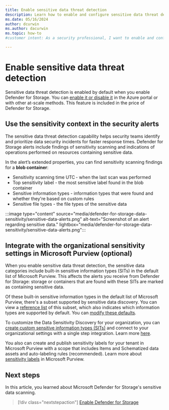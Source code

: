 ```yaml
---
title: Enable sensitive data threat detection
description: Learn how to enable and configure sensitive data threat detection in Microsoft Defender for Storage to protect your data from exposure and enhance security.
ms.date: 05/16/2024
author: dcurwin
ms.author: dacurwin
ms.topic: how-to
#customer intent: As a security professional, I want to enable and configure sensitive data threat detection in Microsoft Defender for Storage so that I can protect my organization's data from exposure and enhance overall security.

---
```


# Enable sensitive data threat detection

Sensitive data threat detection is enabled by default when you enable Defender for Storage. You can [enable it or disable it](/azure/storage/common/azure-defender-storage-configure) in the Azure portal or with other at-scale methods. This feature is included in the price of Defender for Storage.

## Use the sensitivity context in the security alerts

The sensitive data threat detection capability helps security teams identify and prioritize data security incidents for faster response times. Defender for Storage alerts include findings of sensitivity scanning and indications of operations performed on resources containing sensitive data.

In the alert’s extended properties, you can find sensitivity scanning findings for a **blob container**:

- Sensitivity scanning time UTC - when the last scan was performed
- Top sensitivity label - the most sensitive label found in the blob container
- Sensitive information types - information types that were found and whether they're based on custom rules
- Sensitive file types - the file types of the sensitive data

:::image type="content" source="media/defender-for-storage-data-sensitivity/sensitive-data-alerts.png" alt-text="Screenshot of an alert regarding sensitive data." lightbox="media/defender-for-storage-data-sensitivity/sensitive-data-alerts.png":::

## Integrate with the organizational sensitivity settings in Microsoft Purview (optional)

When you enable sensitive data threat detection, the sensitive data categories include built-in sensitive information types (SITs) in the default list of Microsoft Purview. This affects the alerts you receive from Defender for Storage: storage or containers that are found with these SITs are marked as containing sensitive data.

Of these built-in sensitive information types in the default list of Microsoft Purview, there's a subset supported by sensitive data discovery. You can view a [reference list](sensitive-info-types.md) of this subset, which also indicates which information types are supported by default. You can [modify these defaults](data-sensitivity-settings.md).

To customize the Data Sensitivity Discovery for your organization, you can [create custom sensitive information types (SITs)](/microsoft-365/compliance/create-a-custom-sensitive-information-type) and connect to your organizational settings with a single step integration. Learn more [here](episode-two.md).

You also can create and publish sensitivity labels for your tenant in Microsoft Purview with a scope that includes Items and Schematized data assets and auto-labeling rules (recommended). Learn more about [sensitivity labels](/microsoft-365/compliance/sensitivity-labels) in Microsoft Purview.

## Next steps

In this article, you learned about Microsoft Defender for Storage's sensitive data scanning.

> [!div class="nextstepaction"]
> [Enable Defender for Storage](enable-enhanced-security.md)
